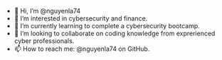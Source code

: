 - 👋 Hi, I’m @nguyenla74
- 👀 I’m interested in cybersecurity and finance. 
- 🌱 I’m currently learning to complete a cybersecurity bootcamp. 
- 💞️ I’m looking to collaborate on coding knowledge from exprerienced cyber professionals. 
- 📫 How to reach me: @nguyenla74 on GitHub.

<!---
nguyenla74/nguyenla74 is a ✨ special ✨ repository because its `README.md` (this file) appears on your GitHub profile.
You can click the Preview link to take a look at your changes.
--->
